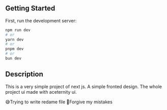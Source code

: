 ## Getting Started

First, run the development server:

```bash
npm run dev
# or
yarn dev
# or
pnpm dev
# or
bun dev
```

## Description

This is a very simple project of next js. A simple fronted design. The whole project ui made with aceternity ui.

😅Trying to write redame file
🙏Forgive my mistakes
